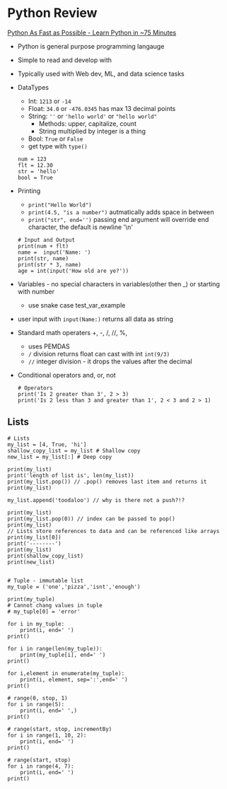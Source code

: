 # Python Review
[Python As Fast as Possible - Learn Python in ~75 Minutes](https://www.youtube.com/watch?v=VchuKL44s6E)
- Python is general purpose programming langauge
- Simple to read and develop with
- Typically used with Web dev, ML, and data science tasks

- DataTypes
    - Int: `1213` or `-14`
    - Float: `34.0` or `-476.0345` has max 13 decimal points
    - String: `''` or `'hello world'` or `"hello world"`
        - Methods: upper, capitalize, count
        - String  multiplied by integer is a thing
    - Bool: `True` or `False`
    - get type with `type()`

    ```
    num = 123
    flt = 12.30
    str = 'hello'
    bool = True
    ```

- Printing
    - `print("Hello World")`
    - `print(4.5, "is a number")` autmatically adds space in between
    - `print("str", end='')` passing end argument will override end character, the default is newline '\n'

    ```
    # Input and Output
    print(num + flt)
    name =  input('Name: ')
    print(str, name)
    print(str * 3, name)
    age = int(input('How old are ye?'))
    ```
- Variables - no special characters in variables(other then _) or starting with number
    - use snake case test_var_example

- user input with `input(Name:)` returns all data as string

- Standard math operaters +, -, /, //, %,   
    - uses PEMDAS
    -  `/` division returns float can cast with int `int(9/3)`
    - `//` integer division -  it drops the values after the decimal

- Conditional operators and, or, not
    ```
    # Operators
    print('Is 2 greater than 3', 2 > 3)
    print('Is 2 less than 3 and greater than 1', 2 < 3 and 2 > 1)

    ```
## Lists
```
# Lists
my_list = [4, True, 'hi'] 
shallow_copy_list = my_list # Shallow copy
new_list = my_list[:] # Deep copy

print(my_list)
print('length of list is', len(my_list))
print(my_list.pop()) // .pop() removes last item and returns it
print(my_list)

my_list.append('toodaloo') // why is there not a push?!?

print(my_list)
print(my_list.pop(0)) // index can be passed to pop()
print(my_list)
// Lists store references to data and can be referenced like arrays
print(my_list[0]) 
print('--------')
print(my_list)
print(shallow_copy_list)
print(new_list)


# Tuple - immutable list
my_tuple = ('one','pizza','isnt','enough')

print(my_tuple)
# Cannot chang values in tuple
# my_tuple[0] = 'error'

for i in my_tuple:
    print(i, end=' ')
print()

for i in range(len(my_tuple)):
    print(my_tuple[i], end=' ')
print()

for i,element in enumerate(my_tuple):
    print(i, element, sep=':',end=' ')
print()

# range(0, stop, 1)
for i in range(5):
    print(i, end=' ',)
print()

# range(start, stop, incrementBy)
for i in range(1, 10, 2):
    print(i, end=' ')
print()

# range(start, stop)
for i in range(4, 7):
    print(i, end=' ')
print()
```